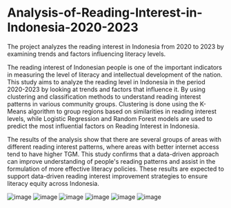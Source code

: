 # Analysis-of-Reading-Interest-in-Indonesia-2020-2023
The project analyzes the reading interest in Indonesia from 2020 to 2023 by examining trends and factors influencing literacy levels.

The reading interest of Indonesian people is one of the important indicators in measuring the level of literacy and intellectual development of the nation. This study aims to analyze the reading level in Indonesia in the period 2020-2023 by looking at trends and factors that influence it. By using clustering and classification methods to understand reading interest patterns in various community groups. Clustering is done using the K-Means algorithm to group regions based on similarities in reading interest levels, while Logistic Regression and Random Forest models are used to predict the most influential factors on Reading Interest in Indonesia.

The results of the analysis show that there are several groups of areas with different reading interest patterns, where areas with better internet access tend to have higher TGM. This study confirms that a data-driven approach can improve understanding of people's reading patterns and assist in the formulation of more effective literacy policies. These results are expected to support data-driven reading interest improvement strategies to ensure literacy equity across Indonesia.

![image](https://github.com/user-attachments/assets/b19f59d7-d2f2-4c37-860a-70f36e2a12ab)
![image](https://github.com/user-attachments/assets/0f2d83ec-ef7c-4d3f-b58a-2a70f26ee8dd)
![image](https://github.com/user-attachments/assets/99e23c22-32c3-49f4-ae09-5ae0a695d76e)
![image](https://github.com/user-attachments/assets/2ec4a819-a5e6-45f7-a291-ea8366cc4f08)
![image](https://github.com/user-attachments/assets/f60cfcf7-d7f1-4c19-a89f-507ea5f1af0d)
![image](https://github.com/user-attachments/assets/8de2400c-35bd-49eb-9c92-eb3c1e2b2125)


